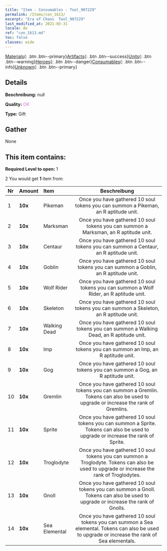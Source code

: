 ```yaml
---
title: "Item - Consumables - Tool_907229"
permalink: /Items/con_1613/
excerpt: "Era of Chaos  Tool_907229"
last_modified_at: 2021-03-31
locale: de
ref: "con_1613.md"
toc: false
classes: wide
---
```

 [Materials](/de/Items/){: .btn .btn--primary}[Artifacts](/de/Items/Artifacts/){: .btn .btn--success}[Units](/de/Items/Units/){: .btn .btn--warning}[Heroes](/de/Items/Heroes/){: .btn .btn--danger}[Consumables](/de/Items/Consumables/){: .btn .btn--info}[Unknown](/de/Items/Unknown/){: .btn .btn--primary}

## Details
 **Beschreibung:** null

 **Quality:** <span style="color: #DA70D6">OK</span>

 **Type:** Gift

## Gather

  None

## This item contains:

 **Required Level to open:** 1

 2 You would get **1** item  from:

  | Nr | Amount |     Item    | Beschreibung |
  |:---|:-------|:------------|:-----------:|
  | 1 |  **10x** | Pikeman | Once you have gathered 10 soul tokens you can summon a Pikeman, an R aptitude unit.  | 
  | 2 |  **10x** | Marksman | Once you have gathered 10 soul tokens you can summon a Marksman, an R aptitude unit.  | 
  | 3 |  **10x** | Centaur | Once you have gathered 10 soul tokens you can summon a Centaur, an R aptitude unit.  | 
  | 4 |  **10x** | Goblin | Once you have gathered 10 soul tokens you can summon a Goblin, an R aptitude unit.  | 
  | 5 |  **10x** | Wolf Rider | Once you have gathered 10 soul tokens you can summon a Wolf Rider, an R aptitude unit.  | 
  | 6 |  **10x** | Skeleton | Once you have gathered 10 soul tokens you can summon a Skeleton, an R aptitude unit.  | 
  | 7 |  **10x** | Walking Dead | Once you have gathered 10 soul tokens you can summon a Walking Dead, an R aptitude unit.  | 
  | 8 |  **10x** | Imp | Once you have gathered 10 soul tokens you can summon an Imp, an R aptitude unit.  | 
  | 9 |  **10x** | Gog | Once you have gathered 10 soul tokens you can summon a Gog, an R aptitude unit.  | 
  | 10 |  **10x** | Gremlin | Once you have gathered 10 soul tokens you can summon a Gremlin. Tokens can also be used to upgrade or increase the rank of Gremlins.  | 
  | 11 |  **10x** | Sprite | Once you have gathered 10 soul tokens you can summon a Sprite. Tokens can also be used to upgrade or increase the rank of Sprite.  | 
  | 12 |  **10x** | Troglodyte | Once you have gathered 10 soul tokens you can summon a Troglodyte. Tokens can also be used to upgrade or increase the rank of Troglodytes.  | 
  | 13 |  **10x** | Gnoll | Once you have gathered 10 soul tokens you can summon a Gnoll. Tokens can also be used to upgrade or increase the rank of Gnolls.  | 
  | 14 |  **10x** | Sea Elemental | Once you have gathered 10 soul tokens you can summon a Sea elemental. Tokens can also be used to upgrade or increase the rank of Sea elementals.  | 
